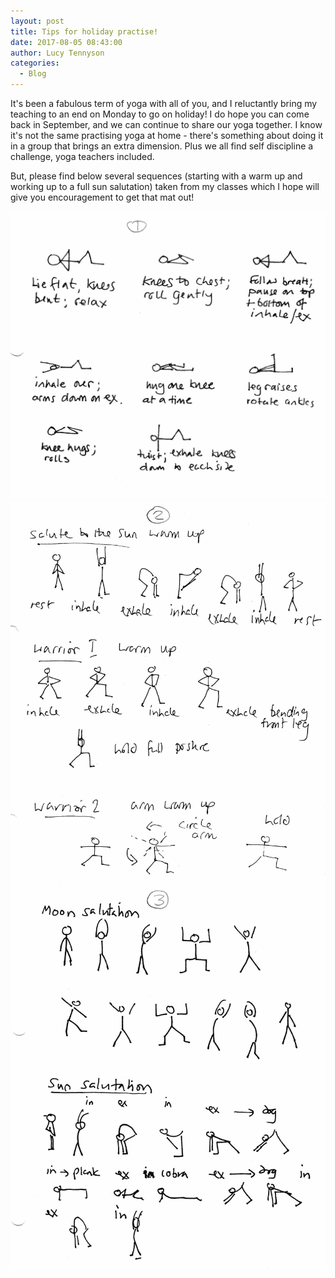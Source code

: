 ```yaml
---
layout: post
title: Tips for holiday practise!
date: 2017-08-05 08:43:00
author: Lucy Tennyson
categories:
  - Blog
---
```



It's been a fabulous term of yoga with all of you, and I reluctantly bring my teaching to an end on Monday to go on holiday! I do hope you can come back in September, and we can continue to share our yoga together. I know it's not the same practising yoga at home - there's something about doing it in a group that brings an extra dimension. Plus we all find self discipline a challenge, yoga teachers included.

But, please find below several sequences (starting with a warm up and working up to a full sun salutation) taken from my classes which I hope will give you encouragement to get that mat out!

![](/uploads/versions/yogablog3aug1-2---x----1551-1420x---.jpg)![](/uploads/versions/yogablog3aug2---x----1587-1936x---.jpg)![](/uploads/versions/yogablog3aug3---x----1572-1906x---.jpg)

&nbsp;

&nbsp;